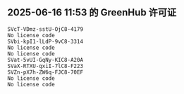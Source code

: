 ## 2025-06-16 11:53 的 GreenHub 许可证
```
SVcT-VDmz-sstU-OjC8-4179
No license code
SVbi-kpI1-lLdP-9vC8-3314
No license code
No license code
SVat-5vUI-GqNy-KIC8-A20A
SVaX-RTXU-qxiI-7lC8-F223
SVZn-pX7h-ZW6q-FJC8-70EF
No license code
No license code
```
